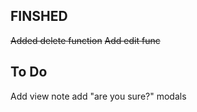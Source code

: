 
## FINSHED 
~~Added delete function~~
~~Add edit func~~




## To Do


Add view note 
add "are you sure?" modals
